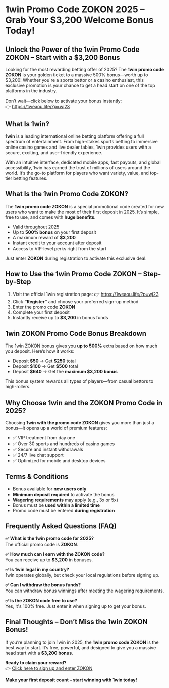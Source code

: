 
<h1>1win Promo Code ZOKON 2025 – Grab Your $3,200 Welcome Bonus Today!</h1>
<h2>Unlock the Power of the 1win Promo Code ZOKON – Start with a $3,200 Bonus</h2>
<p>Looking for the most rewarding betting offer of 2025? The <strong>1win promo code ZOKON</strong> is your golden ticket to a massive 500% bonus—worth up to $3,200! Whether you're a sports bettor or a casino enthusiast, this exclusive promotion is your chance to get a head start on one of the top platforms in the industry.</p>
<p>Don’t wait—click below to activate your bonus instantly:<br>
👉 <a href="https://1weaou.life/?p=wj23" target="_blank">https://1weaou.life/?p=wj23</a></p>
<h2>What Is 1win?</h2>
<p><strong>1win</strong> is a leading international online betting platform offering a full spectrum of entertainment. From high-stakes sports betting to immersive online casino games and live dealer tables, 1win provides users with a secure, exciting, and user-friendly experience.</p>
<p>With an intuitive interface, dedicated mobile apps, fast payouts, and global accessibility, 1win has earned the trust of millions of users around the world. It’s the go-to platform for players who want variety, value, and top-tier betting features.</p>
<h2>What Is the 1win Promo Code ZOKON?</h2>
<p>The <strong>1win promo code ZOKON</strong> is a special promotional code created for new users who want to make the most of their first deposit in 2025. It’s simple, free to use, and comes with <strong>huge benefits</strong>.</p>
<ul>
<li>Valid throughout 2025</li>
<li>Up to <strong>500% bonus</strong> on your first deposit</li>
<li>A maximum reward of <strong>$3,200</strong></li>
<li>Instant credit to your account after deposit</li>
<li>Access to VIP-level perks right from the start</li>
</ul>
<p>Just enter <strong>ZOKON</strong> during registration to activate this exclusive deal.</p>
<h2>How to Use the 1win Promo Code ZOKON – Step-by-Step</h2>
<ol>
<li>Visit the official 1win registration page: 👉 <a href="https://1weaou.life/?p=wj23" target="_blank">https://1weaou.life/?p=wj23</a></li>
<li>Click <strong>“Register”</strong> and choose your preferred sign-up method</li>
<li>Enter the promo code <strong>ZOKON</strong></li>
<li>Complete your first deposit</li>
<li>Instantly receive up to <strong>$3,200</strong> in bonus funds</li>
</ol>
<h2>1win ZOKON Promo Code Bonus Breakdown</h2>
<p>The 1win ZOKON bonus gives you <strong>up to 500%</strong> extra based on how much you deposit. Here’s how it works:</p>
<ul>
<li>Deposit <strong>$50</strong> → Get <strong>$250</strong> total</li>
<li>Deposit <strong>$100</strong> → Get <strong>$500</strong> total</li>
<li>Deposit <strong>$640</strong> → Get the <strong>maximum $3,200 bonus</strong></li>
</ul>
<p>This bonus system rewards all types of players—from casual bettors to high-rollers.</p>
<h2>Why Choose 1win and the ZOKON Promo Code in 2025?</h2>
<p>Choosing <strong>1win with the promo code ZOKON</strong> gives you more than just a bonus—it opens up a world of premium features:</p>
<ul>
<li>✅ VIP treatment from day one</li>
<li>✅ Over 30 sports and hundreds of casino games</li>
<li>✅ Secure and instant withdrawals</li>
<li>✅ 24/7 live chat support</li>
<li>✅ Optimized for mobile and desktop devices</li>
</ul>
<h2>Terms & Conditions</h2>
<ul>
<li>Bonus available for <strong>new users only</strong></li>
<li><strong>Minimum deposit required</strong> to activate the bonus</li>
<li><strong>Wagering requirements</strong> may apply (e.g., 3x or 5x)</li>
<li>Bonus must be <strong>used within a limited time</strong></li>
<li>Promo code must be entered <strong>during registration</strong></li>
</ul>
<h2>Frequently Asked Questions (FAQ)</h2>
<p><strong>✅ What is the 1win promo code for 2025?</strong><br>
The official promo code is <strong>ZOKON</strong>.</p>
<p><strong>✅ How much can I earn with the ZOKON code?</strong><br>
You can receive up to <strong>$3,200</strong> in bonuses.</p>
<p><strong>✅ Is 1win legal in my country?</strong><br>
1win operates globally, but check your local regulations before signing up.</p>
<p><strong>✅ Can I withdraw the bonus funds?</strong><br>
You can withdraw bonus winnings after meeting the wagering requirements.</p>
<p><strong>✅ Is the ZOKON code free to use?</strong><br>
Yes, it's 100% free. Just enter it when signing up to get your bonus.</p>
<h2>Final Thoughts – Don’t Miss the 1win ZOKON Bonus!</h2>
<p>If you’re planning to join 1win in 2025, the <strong>1win promo code ZOKON</strong> is the best way to start. It’s free, powerful, and designed to give you a massive head start with a <strong>$3,200 bonus</strong>.</p>
<p><strong>Ready to claim your reward?</strong><br>
👉 <a href="https://1weaou.life/?p=wj23" target="_blank">Click here to sign up and enter ZOKON</a></p>
<p><strong>Make your first deposit count – start winning with 1win today!</strong></p>
</body>
</html>
